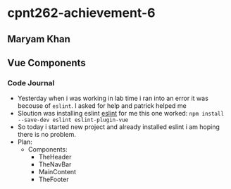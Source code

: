 # cpnt262-achievement-6

## Maryam Khan

## Vue Components

### Code Journal

- Yesterday when i was working in lab time i ran into an
  error it was becouse of `eslint`. I asked for help 
  and patrick helped me 
- Sloution was installing eslint 
  [eslint](https://eslint.vuejs.org/user-guide/#usage)
  for me this one worked:
     `npm install --save-dev eslint eslint-plugin-vue`
- So today i started new project and already installed eslint 
   i am hoping there is no problem.
- Plan:
  - Components:
    - TheHeader
    - TheNavBar
    - MainContent
    - TheFooter
